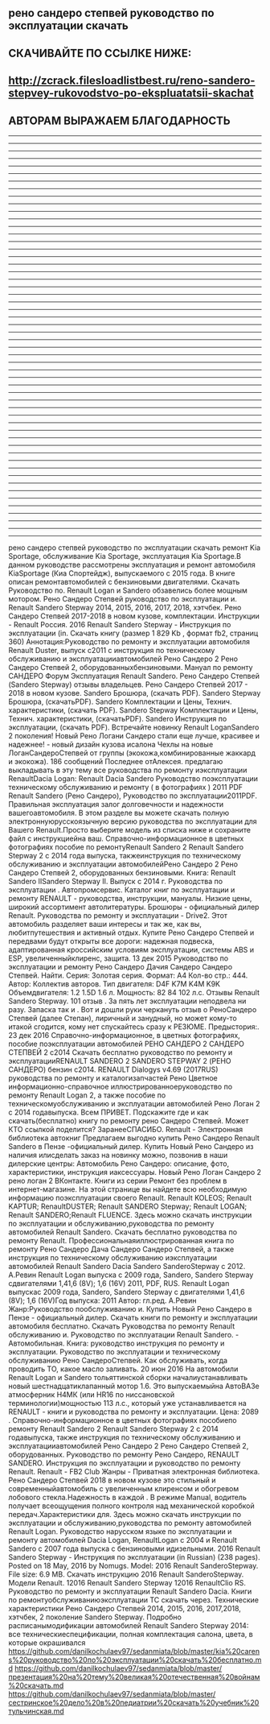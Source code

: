 рено сандеро степвей руководство по эксплуатации скачать
--------------------------------------------------
СКАЧИВАЙТЕ ПО ССЫЛКЕ НИЖЕ:
--------------------------------------------------
http://zcrack.filesloadlistbest.ru/reno-sandero-stepvey-rukovodstvo-po-ekspluatatsii-skachat
--------------------------------------------------
АВТОРАМ ВЫРАЖАЕМ БЛАГОДАРНОСТЬ
--------------------------------------------------
--------------------------------------------------
--------------------------------------------------
--------------------------------------------------
--------------------------------------------------
--------------------------------------------------
--------------------------------------------------
--------------------------------------------------
--------------------------------------------------
--------------------------------------------------
--------------------------------------------------
--------------------------------------------------
--------------------------------------------------
--------------------------------------------------
--------------------------------------------------
--------------------------------------------------
--------------------------------------------------
--------------------------------------------------
--------------------------------------------------
--------------------------------------------------
--------------------------------------------------
--------------------------------------------------
--------------------------------------------------
--------------------------------------------------
--------------------------------------------------
--------------------------------------------------
--------------------------------------------------
--------------------------------------------------
--------------------------------------------------
--------------------------------------------------
--------------------------------------------------
--------------------------------------------------
--------------------------------------------------
--------------------------------------------------
--------------------------------------------------
--------------------------------------------------
--------------------------------------------------
--------------------------------------------------
--------------------------------------------------
--------------------------------------------------
--------------------------------------------------
--------------------------------------------------
--------------------------------------------------
--------------------------------------------------
--------------------------------------------------
--------------------------------------------------
--------------------------------------------------
--------------------------------------------------
--------------------------------------------------
--------------------------------------------------
--------------------------------------------------
--------------------------------------------------
--------------------------------------------------
--------------------------------------------------
--------------------------------------------------
рено сандеро степвей руководство по эксплуатации скачать ремонт Kia Sportage, обслуживание Kia Sportage, эксплуатация Kia Sportage.В данном руководстве рассмотрены эксплуатация и ремонт автомобиля KiaSportage (Киа Спортейдж), выпускаемого с 2015 года. В книге описан ремонтавтомобилей с бензиновыми двигателями. Скачать Руководство по. Renault Logan и Sandero обзавелись более мощным мотором. Рено Сандеро Степвей руководство по эксплуатации и. Renault Sandero Stepway 2014, 2015, 2016, 2017, 2018, хэтчбек. Рено Сандеро Степвей 2017-2018 в новом кузове, комплектации. Инструкции - Renault Россия. 2016 Renault Sandero Stepway - Инструкция по эксплуатации (in. Скачать книгу (размер 1 829 Kb , формат fb2, страниц 360) Аннотация:Руководство по ремонту и эксплуатации автомобиля Renault Duster, выпуск с2011 с  инструкция по техническому обслуживанию и эксплуатацииавтомобилей Рено Сандеро 2  Рено Сандеро Степвей 2, оборудованныхбензиновыми. Мануал по ремонту САНДЕРО  Форум Эксплуатация Renault Sandero. Рено Сандеро Степвей (Sandero Stepway) отзывы владельцев. Рено Сандеро Степвей 2017 - 2018 в новом кузове. Sandero Брошюра, (скачать PDF). Sandero Stepway Брошюра, (скачатьPDF). Sandero Комплектации и Цены, Технич. характеристики, (скачать PDF). Sandero Stepway Комплектации и Цены, Технич. характеристики, (скачатьPDF). Sandero Инструкция по эксплуатации, (скачать PDF). Встречайте новинку Renault LoganSandero 2 поколения! Новый Рено Логани Сандеро стали еще лучше, красивее и надежнее! - новый дизайн кузова исалона  Чехлы на новые ЛоганСандероСтепвей от группы (экокожа,комбинированные жаккард и экокожа). 186 сообщений  Последнее отАлексея. предлагаю выкладывать в эту тему все руководства по ремонту иэксплуатации RenaultDacia Logan:  Renault  Dacia Sandero Руководство поэксплуатации техническому обслуживанию и ремонту ( в фотографиях ) 2011 PDF  Renault Sandero (Рено Сандеро), Руководство по эксплуатации2011PDF.
Правильная эксплуатация  залог долговечности и надежности вашегоавтомобиля. В этом разделе вы можете скачать полную электроннуюрусскоязычную версию руководства по эксплуатации для Вашего Renault.Просто выберите модель из списка ниже и сохраните файл с инструкциейна ваш. Справочно-информационное в цветных фотографиях пособие по ремонтуRenault Sandero 2  Renault Sandero Stepway 2 с 2014 года выпуска, такжеинструкция по техническому обслуживанию и эксплуатации автомобилейРено Сандеро 2  Рено Сандеро Степвей 2, оборудованных бензиновыми. Книга: Renault Sandero IISandero Stepway II. Выпуск с 2014 г. Руководства по эксплуатации . Автопромсервис. Каталог книг по эксплуатации и ремонту RENAULT - руководства, инструкции, мануалы. Низкие цены, широкий ассортимент автолитературы. Брошюры - официальный дилер Renault. Руководства по ремонту и эксплуатации - Drive2. Этот автомобиль разделяет ваши интересы и так же, как вы, любитпутешествия и активный отдых. Купите Рено Сандеро Степвей  и передвами будут открыты все дороги: надежная подвеска, адаптированная кроссийским условиям эксплуатации, системы ABS и ESP, увеличенныйклиренс, защита. 13 дек 2015  Руководство по эксплуатации и ремонту Рено Сандеро  Дачия Сандеро Сандеро Степвей. Найти. Серия: Золотая серия. Формат: А4 Кол-во стр.: 444. Автор: Коллектив авторов. Тип двигателя: D4F  K7M  K4M  K9K Объемдвигателя: 1.2  1.5D  1.6 л. Мощность: 82  84  102 л.с. Отзывы Renault Sandero Stepway. 101 отзыв . За пять лет эксплуатации неподвела ни разу. Запаска так и . Вот и дошли руки черкануть отзыв о РеноСандеро Степвей (далее Степан), лиричный и занудный, но может кому-то итакой сгодится, кому нет спускайтесь сразу к РЕЗЮМЕ. Предыстория:. 23 дек 2016  Справочно-информационное, в цветных фотографиях, пособие поэксплуатации автомобилей РЕНО САНДЕРО 2  САНДЕРО СТЕПВЕЙ 2 с2014  Скачать бесплатно руководство по ремонту и эксплуатацииRENAULT SANDERO 2  SANDERO STEPWAY 2 (РЕНО САНДЕРО) бензин с2014. RENAULT Dialogys v4.69 (2017RUS) руководства по ремонту и каталогизапчастей Рено  Цветное информационно-справочное иллюстрированноеруководство по ремонту Renault Logan 2, а также пособие по техническомуобслуживанию и эксплуатации автомобилей Рено Логан 2 с 2014 годавыпуска. Всем ПРИВЕТ. Подскажите где и как скачать(бесплатно) книгу по ремонту рено Сандеро Степвей. Может КТО ссылкой поделится? ЗаранееСПАСИБО. Renault - Электронная библиотека автокниг
Предлагаем выгодно купить Рено Сандеро Renault Sandero в Пензе -официальный дилер.  Купить Новый Рено Сандеро из наличия илисделать заказ на новинку можно, позвонив в наши дилерские центры: Автомобиль Рено Сандеро: описание, фото, характеристики, инструкция иаксессуары. Новый Рено Логан  Сандеро 2 рено логан 2  ВКонтакте. Книги из серии Ремонт без проблем в интернет-магазине. На этой странице вы найдете всю необходимую информацию поэксплуатации своего Renault. Renault KOLEOS; Renault KAPTUR; RenaultDUSTER; Renault SANDERO Stepway; Renault LOGAN; Renault SANDERO;Renault FLUENCE. Здесь можно скачать инструкции по эксплуатации и обслуживанию,руководства по ремонту автомобилей Renault Sandero. Скачать бесплатно руководства по ремонту Renault.  Профессиональнаяиллюстрированная книга по ремонту Рено Сандеро  Дача Сандеро Сандеро Степвей, а также инструкция по техническому обслуживанию иэксплуатации автомобилей Renault Sandero  Dacia Sandero  SanderoStepway с 2012. А.Ревин Renault Logan выпуска с 2009 года, Sandero, Sandero Stepway сдвигателями 1,41,6 (8V); 1,6 (16V) 2011, PDF, RUS. Renault Logan выпускас 2009 года, Sandero, Sandero Stepway с двигателями 1,41,6 (8V); 1,6 (16V)Год выпуска: 2011 Автор: гл.ред. А.Ревин Жанр:Руководство пообслуживанию и. Купить Новый Рено Сандеро в Пензе - официальный дилер. Скачать книги по ремонту и эксплуатации автомобиля бесплатно. Скачать Руководства по ремонту Renault обслуживанию и. Руководство по эксплуатации Renault Sandero. - Автомобильная. Книга: руководство  инструкция по ремонту и эксплуатации. Руководство по эксплуатации и техническому обслуживанию Рено СандероСтепвей. Как обслуживать, когда проводить ТО, какое масло заливать. 20 июн 2016  На автомобили Renault Logan и Sandero тольяттинской сборки началиустанавливать новый шестнадцатиклапанный мотор 1.6. Это выпускаемыйна АвтоВАЗе атмосферник Н4МК (или HR16 по ниссановской терминологии)мощностью 113 л.с., который уже устанавливается на
RENAULT - книги и руководства по ремонту и эксплуатации. Цена: 2089 . Справочно-информационное в цветных фотографиях пособиепо ремонту Renault Sandero 2  Renault Sandero Stepway 2 с 2014 годавыпуска, также инструкция по техническому обслуживанию и эксплуатацииавтомобилей Рено Сандеро 2  Рено Сандеро Степвей 2, оборудованных. Руководство по ремонту Рено Сандеро, RENAULT SANDERO. Инструкция по эксплуатации и руководство по ремонту Renault. Renault - FB2 Club Жанры - Приватная электронная библиотека. Рено Сандеро Степвей 2018 в новом кузове это стильный и современныйавтомобиль с увеличенным клиренсом и обогревом лобового стекла.Надежность в каждой . В режиме Manual, водитель получает всеощущения полного контроля над механической коробкой передач.Характеристики для. Здесь можно скачать инструкции по эксплуатации и обслуживанию,руководства по ремонту автомобилей Renault Logan.  Руководство нарусском языке по эксплуатации и ремонту автомобилей Dacia Logan, RenaultLogan с 2004 и Renault Sandero с 2007 года выпуска с бензиновыми идизельными. 2016 Renault Sandero Stepway - Инструкция по эксплуатации (in Russian) (238 pages). Posted on 18 May, 2016 by Nomugs. Model: 2016 Renault SanderoStepway. File size: 6.9 MB. Скачать инструкцию 2016 Renault SanderoStepway. Модели Renault. 12016 Renault Sandero Stepway  12016 RenaultClio RS. Руководство по ремонту и эксплуатации Renault Sandero  Dacia. Книги по ремонтуобслуживаниюэксплуатации ТС скачать через. Технические характеристики Рено Сандеро Степвей 2014, 2015, 2016, 2017,2018, хэтчбек, 2 поколение Sandero Stepway. Подробно расписанымодификации автомобилей Renault Sandero Stepway 2014: все техническиеспецификации, полная комплектация салона, цвета, в которые окрашивался
https://github.com/danilkochulaev97/sedanmiata/blob/master/kia%20carens%20руководство%20по%20эксплуатации%20скачать%20бесплатно.md
https://github.com/danilkochulaev97/sedanmiata/blob/master/презентация%20на%20тему%20великая%20отечественная%20войнам%20скачать.md
https://github.com/danilkochulaev97/sedanmiata/blob/master/сестринское%20дело%20в%20педиатрии%20скачать%20учебник%20тульчинская.md